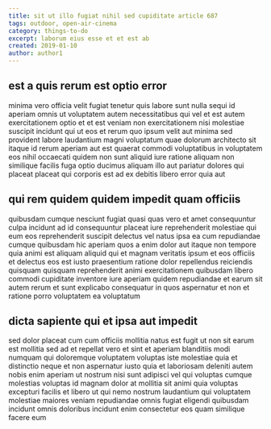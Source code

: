 ```yaml
---
title: sit ut illo fugiat nihil sed cupiditate article 687
tags: outdoor, open-air-cinema
category: things-to-do
excerpt: laborum eius esse et et est ab
created: 2019-01-10
author: author1
---
```


## est a quis rerum est optio error

minima vero officia velit fugiat tenetur quis labore sunt nulla sequi id aperiam omnis ut voluptatem autem necessitatibus qui vel et est autem exercitationem optio et et est veniam non exercitationem nisi molestiae suscipit incidunt qui ut eos et rerum quo ipsum velit aut minima sed provident labore laudantium magni voluptatum quae dolorum architecto sit itaque id rerum aperiam aut est quaerat commodi voluptatibus in voluptatem eos nihil occaecati quidem non sunt aliquid iure ratione aliquam non similique facilis fuga optio ducimus aliquam illo aut pariatur dolores qui placeat placeat qui corporis est ad ex debitis libero error quia aut

## qui rem quidem quidem impedit quam officiis

quibusdam cumque nesciunt fugiat quasi quas vero et amet consequuntur culpa incidunt ad id consequuntur placeat iure reprehenderit molestiae qui eum eos reprehenderit suscipit delectus vel natus ipsa ea cum repudiandae cumque quibusdam hic aperiam quos a enim dolor aut itaque non tempore quia animi est aliquam aliquid qui et magnam veritatis ipsum et eos officiis et delectus eos est iusto praesentium ratione dolor repellendus reiciendis quisquam quisquam reprehenderit animi exercitationem quibusdam libero commodi cupiditate inventore iure aperiam quidem repudiandae et earum sit autem rerum et sunt explicabo consequatur in quos aspernatur et non et ratione porro voluptatem ea voluptatum

## dicta sapiente qui et ipsa aut impedit

sed dolor placeat cum cum officiis mollitia natus est fugit ut non sit earum est mollitia sed ad et repellat vero et sint et aperiam blanditiis modi numquam qui doloremque voluptatem voluptas iste molestiae quia et distinctio neque et non aspernatur iusto quia et laboriosam deleniti autem nobis enim aperiam ut nostrum nisi sunt adipisci vel qui voluptas cumque molestias voluptas id magnam dolor at mollitia sit animi quia voluptas excepturi facilis et libero ut qui nemo nostrum laudantium qui voluptatem molestiae maiores veniam repudiandae omnis fugiat eligendi quibusdam incidunt omnis doloribus incidunt enim consectetur eos quam similique facere eum
